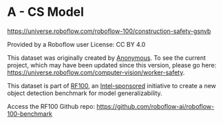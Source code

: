 # A - CS Model
https://universe.roboflow.com/roboflow-100/construction-safety-gsnvb

Provided by a Roboflow user
License: CC BY 4.0

This dataset was originally created by [Anonymous](https://universe.roboflow.com/computer-vision/). To see the current project, which may have been updated since this version, please go here: https://universe.roboflow.com/computer-vision/worker-safety.

This dataset is part of [RF100](https://rf100.org), an [Intel-sponsored](https://www.intel.com/) initiative to create a new object detection benchmark for model generalizability.

Access the RF100 Github repo: https://github.com/roboflow-ai/roboflow-100-benchmark
